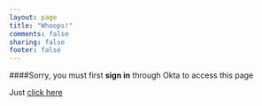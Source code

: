 ```yaml
---
layout: page
title: "Whoops!"
comments: false
sharing: false
footer: false
---
```

####Sorry, you must first **sign in** through Okta to access this page

Just [click here](/saml/init)
